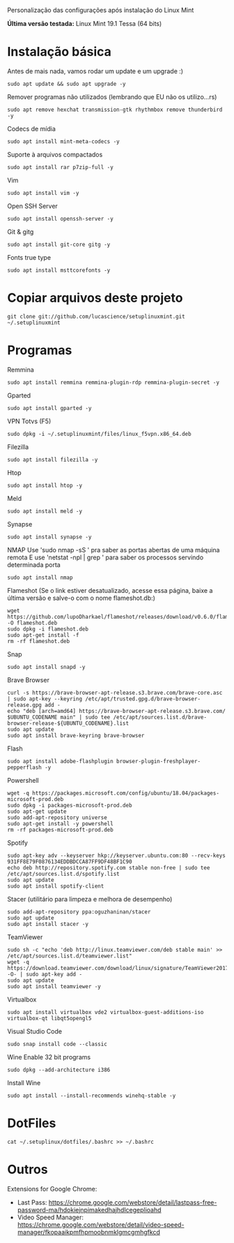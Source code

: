 Personalização das configurações após instalação do Linux Mint

**Última versão testada:** Linux Mint 19.1 Tessa (64 bits)

# Instalação básica

Antes de mais nada, vamos rodar um update e um upgrade :)
<pre><code>sudo apt update && sudo apt upgrade -y</code></pre>

Remover programas não utilizados (lembrando que EU não os utilizo...rs)
<pre><code>sudo apt remove hexchat transmission-gtk rhythmbox remove thunderbird -y</code></pre>

Codecs de mídia
<pre><code>sudo apt install mint-meta-codecs -y</code></pre>

Suporte à arquivos compactados
<pre><code>sudo apt install rar p7zip-full -y</code></pre>

Vim
<pre><code>sudo apt install vim -y</code></pre>

Open SSH Server
<pre><code>sudo apt install openssh-server -y</code></pre>

Git & gitg
<pre><code>sudo apt install git-core gitg -y</code></pre>

Fonts true type
<pre><code>sudo apt install msttcorefonts -y</code></pre>

# Copiar arquivos deste projeto

<pre><code>git clone git://github.com/lucascience/setuplinuxmint.git ~/.setuplinuxmint</code></pre>

# Programas

Remmina
<pre><code>sudo apt install remmina remmina-plugin-rdp remmina-plugin-secret -y</code></pre>

Gparted
<pre><code>sudo apt install gparted -y</code></pre>

VPN Totvs (F5)
<pre><code>sudo dpkg -i ~/.setuplinuxmint/files/linux_f5vpn.x86_64.deb</code></pre>

Filezilla
<pre><code>sudo apt install filezilla -y</code></pre>

Htop
<pre><code>sudo apt install htop -y</code></pre>

Meld
<pre><code>sudo apt install meld -y</code></pre>

Synapse
<pre><code>sudo apt install synapse -y</code></pre>

NMAP
Use 'sudo nmap -sS <ip>' pra saber as portas abertas de uma máquina remota
E use 'netstat -npl | grep <port>' para saber os processos servindo determinada porta
<pre><code>sudo apt install nmap</code></pre>

Flameshot (Se o link estiver desatualizado, acesse essa página, baixe a última versão e salve-o com o nome flameshot.db:)
<pre><code>wget https://github.com/lupoDharkael/flameshot/releases/download/v0.6.0/flameshot_0.6.0_bionic_x86_64.deb -O flameshot.deb
sudo dpkg -i flameshot.deb
sudo apt-get install -f
rm -rf flameshot.deb</code></pre>

Snap
<pre><code>sudo apt install snapd -y</code></pre>

Brave Browser
<pre><code>curl -s https://brave-browser-apt-release.s3.brave.com/brave-core.asc | sudo apt-key --keyring /etc/apt/trusted.gpg.d/brave-browser-release.gpg add -
echo "deb [arch=amd64] https://brave-browser-apt-release.s3.brave.com/ $UBUNTU_CODENAME main" | sudo tee /etc/apt/sources.list.d/brave-browser-release-${UBUNTU_CODENAME}.list
sudo apt update
sudo apt install brave-keyring brave-browser</code></pre>

Flash
<pre><code>sudo apt install adobe-flashplugin browser-plugin-freshplayer-pepperflash -y</code></pre>

Powershell
<pre><code>wget -q https://packages.microsoft.com/config/ubuntu/18.04/packages-microsoft-prod.deb
sudo dpkg -i packages-microsoft-prod.deb
sudo apt-get update
sudo add-apt-repository universe
sudo apt-get install -y powershell
rm -rf packages-microsoft-prod.deb</code></pre>

Spotify
<pre><code>sudo apt-key adv --keyserver hkp://keyserver.ubuntu.com:80 --recv-keys 931FF8E79F0876134EDDBDCCA87FF9DF48BF1C90
echo deb http://repository.spotify.com stable non-free | sudo tee /etc/apt/sources.list.d/spotify.list
sudo apt update
sudo apt install spotify-client</code></pre>

Stacer (utilitário para limpeza e melhora de desempenho)
<pre><code>sudo add-apt-repository ppa:oguzhaninan/stacer
sudo apt update
sudo apt install stacer -y</code></pre>

TeamViewer
<pre><code>sudo sh -c "echo 'deb http://linux.teamviewer.com/deb stable main' >> /etc/apt/sources.list.d/teamviewer.list"
wget -q https://download.teamviewer.com/download/linux/signature/TeamViewer2017.asc -O- | sudo apt-key add -
sudo apt update
sudo apt install teamviewer -y</code></pre>

Virtualbox
<pre><code>sudo apt install virtualbox vde2 virtualbox-guest-additions-iso virtualbox-qt libqt5opengl5</code></pre>

Visual Studio Code
<pre><code>sudo snap install code --classic</code></pre>

Wine
Enable 32 bit programs
<pre><code>sudo dpkg --add-architecture i386</code></pre>

Install Wine
<pre><code>sudo apt install --install-recommends winehq-stable -y</code></pre>

# DotFiles

<pre><code>cat ~/.setuplinux/dotfiles/.bashrc >> ~/.bashrc</code></pre>

# Outros

Extensions for Google Chrome:
* Last Pass: https://chrome.google.com/webstore/detail/lastpass-free-password-ma/hdokiejnpimakedhajhdlcegeplioahd
* Video Speed Manager: https://chrome.google.com/webstore/detail/video-speed-manager/fkopaaikpmfhpmoobnmklgmcgmhgfkcd
